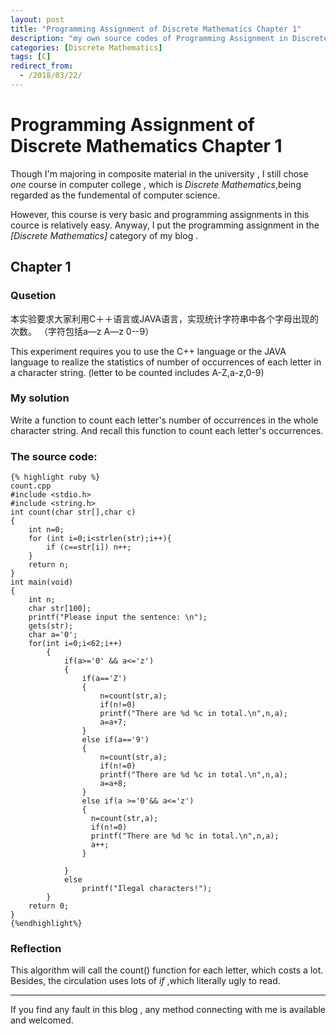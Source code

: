 ```yaml
---
layout: post
title: "Programming Assignment of Discrete Mathematics Chapter 1"
description: "my own source codes of Programming Assignment in Discrete Mathematics "
categories: [Discrete Mathematics]
tags: [C]
redirect_from:
  - /2018/03/22/
---
```


# Programming Assignment of Discrete Mathematics Chapter 1

  Though I'm majoring in composite material in the university , I still chose *one* course in computer college , which is *Discrete Mathematics*,being regarded as the fundemental of computer science.
  
  However, this course is very basic and programming assignments in this cource is relatively easy. Anyway, I put the programming assignment in the *[Discrete Mathematics]* category of my blog .
  
## Chapter 1

### Qusetion

 本实验要求大家利用C＋＋语言或JAVA语言，实现统计字符串中各个字母出现的次数。
（字符包括a—z A—z 0--9）

This experiment requires you to use the C++ language or the JAVA language to realize the statistics of number of occurrences of each letter in a character string. (letter to be counted includes A-Z,a-z,0-9)

### My solution

Write a function to count each letter's number of occurrences in the whole character string. And recall this function to count each letter's occurrences.
 
### The source code:
 
 	{% highlight ruby %}
 	count.cpp
    #include <stdio.h>
    #include <string.h>
    int count(char str[],char c)
    {
        int n=0;
        for (int i=0;i<strlen(str);i++){
            if (c==str[i]) n++;
        }
        return n;
    }
    int main(void)
    {
        int n;
        char str[100];
        printf("Please input the sentence: \n");
        gets(str);
        char a='0';
        for(int i=0;i<62;i++)
            {
                if(a>='0' && a<='z')
                {
                    if(a=='Z')
                    {
                        n=count(str,a);
                        if(n!=0)
                        printf("There are %d %c in total.\n",n,a);
                        a=a+7;
                    }
                    else if(a=='9')
                    {
                        n=count(str,a);
                        if(n!=0)
                        printf("There are %d %c in total.\n",n,a);
                        a=a+8;
                    }
                    else if(a >='0'&& a<='z')
                    {
                      n=count(str,a);
                      if(n!=0)
                      printf("There are %d %c in total.\n",n,a);
                      a++;
                    }

                }
                else
                    printf("Ilegal characters!");
            }
        return 0;
    }
	{%endhighlight%}
	
### Reflection

This algorithm will call the count() function for each letter, which costs a lot. Besides, the circulation uses lots of *if* ,which literally ugly to read.

---
If you find any fault in this blog , any method connecting with me is available and welcomed.
